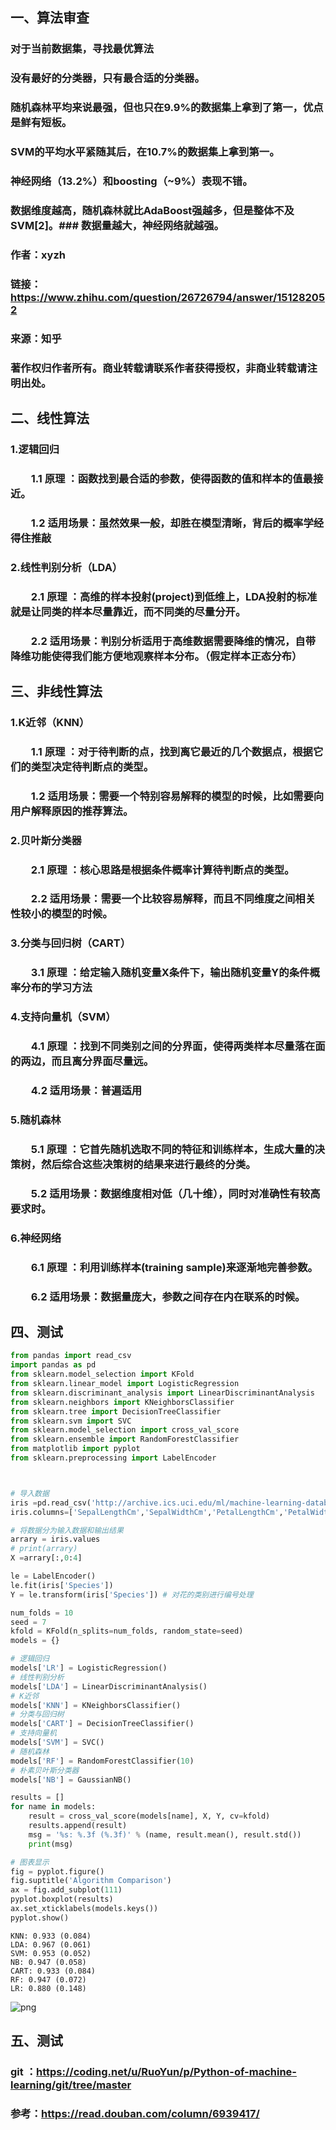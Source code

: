 
## 一、算法审查

### 对于当前数据集，寻找最优算法

### 没有最好的分类器，只有最合适的分类器。
### 随机森林平均来说最强，但也只在9.9%的数据集上拿到了第一，优点是鲜有短板。
### SVM的平均水平紧随其后，在10.7%的数据集上拿到第一。
### 神经网络（13.2%）和boosting（~9%）表现不错。
### 数据维度越高，随机森林就比AdaBoost强越多，但是整体不及SVM[2]。### 数据量越大，神经网络就越强。

### 作者：xyzh
### 链接：https://www.zhihu.com/question/26726794/answer/151282052
### 来源：知乎
### 著作权归作者所有。商业转载请联系作者获得授权，非商业转载请注明出处。

## 二、线性算法

### 1.逻辑回归

### &ensp;&ensp;&ensp;&ensp;1.1 原理 ：函数找到最合适的参数，使得函数的值和样本的值最接近。

### &ensp;&ensp;&ensp;&ensp;1.2 适用场景：虽然效果一般，却胜在模型清晰，背后的概率学经得住推敲

### 2.线性判别分析（LDA）

### &ensp;&ensp;&ensp;&ensp;2.1 原理 ：高维的样本投射(project)到低维上，LDA投射的标准就是让同类的样本尽量靠近，而不同类的尽量分开。

### &ensp;&ensp;&ensp;&ensp;2.2 适用场景：判别分析适用于高维数据需要降维的情况，自带降维功能使得我们能方便地观察样本分布。（假定样本正态分布）

## 三、非线性算法

### 1.K近邻（KNN）

### &ensp;&ensp;&ensp;&ensp;1.1 原理 ：对于待判断的点，找到离它最近的几个数据点，根据它们的类型决定待判断点的类型。

### &ensp;&ensp;&ensp;&ensp;1.2 适用场景：需要一个特别容易解释的模型的时候，比如需要向用户解释原因的推荐算法。

### 2.贝叶斯分类器

### &ensp;&ensp;&ensp;&ensp;2.1 原理 ：核心思路是根据条件概率计算待判断点的类型。

### &ensp;&ensp;&ensp;&ensp;2.2 适用场景：需要一个比较容易解释，而且不同维度之间相关性较小的模型的时候。

### 3.分类与回归树（CART）

### &ensp;&ensp;&ensp;&ensp;3.1 原理 ：给定输入随机变量X条件下，输出随机变量Y的条件概率分布的学习方法

### 4.支持向量机（SVM）

### &ensp;&ensp;&ensp;&ensp;4.1 原理 ：找到不同类别之间的分界面，使得两类样本尽量落在面的两边，而且离分界面尽量远。

### &ensp;&ensp;&ensp;&ensp;4.2 适用场景：普遍适用

### 5.随机森林

### &ensp;&ensp;&ensp;&ensp;5.1 原理 ：它首先随机选取不同的特征和训练样本，生成大量的决策树，然后综合这些决策树的结果来进行最终的分类。

### &ensp;&ensp;&ensp;&ensp;5.2 适用场景：数据维度相对低（几十维），同时对准确性有较高要求时。

### 6.神经网络

### &ensp;&ensp;&ensp;&ensp;6.1 原理 ：利用训练样本(training sample)来逐渐地完善参数。

### &ensp;&ensp;&ensp;&ensp;6.2 适用场景：数据量庞大，参数之间存在内在联系的时候。

## 四、测试


```python
from pandas import read_csv
import pandas as pd
from sklearn.model_selection import KFold
from sklearn.linear_model import LogisticRegression
from sklearn.discriminant_analysis import LinearDiscriminantAnalysis
from sklearn.neighbors import KNeighborsClassifier
from sklearn.tree import DecisionTreeClassifier
from sklearn.svm import SVC
from sklearn.model_selection import cross_val_score
from sklearn.ensemble import RandomForestClassifier
from matplotlib import pyplot
from sklearn.preprocessing import LabelEncoder



# 导入数据
iris =pd.read_csv('http://archive.ics.uci.edu/ml/machine-learning-databases/iris/iris.data',header=None)
iris.columns=['SepalLengthCm','SepalWidthCm','PetalLengthCm','PetalWidthCm','Species'] 

# 将数据分为输入数据和输出结果
arrary = iris.values
# print(arrary)
X =arrary[:,0:4]

le = LabelEncoder()
le.fit(iris['Species'])   
Y = le.transform(iris['Species']) # 对花的类别进行编号处理

num_folds = 10
seed = 7
kfold = KFold(n_splits=num_folds, random_state=seed)
models = {}

# 逻辑回归
models['LR'] = LogisticRegression()
# 线性判别分析
models['LDA'] = LinearDiscriminantAnalysis()
# K近邻
models['KNN'] = KNeighborsClassifier()
# 分类与回归树
models['CART'] = DecisionTreeClassifier()
# 支持向量机
models['SVM'] = SVC()
# 随机森林
models['RF'] = RandomForestClassifier(10)
# 朴素贝叶斯分类器
models['NB'] = GaussianNB()

results = []
for name in models:
    result = cross_val_score(models[name], X, Y, cv=kfold)
    results.append(result)
    msg = '%s: %.3f (%.3f)' % (name, result.mean(), result.std())
    print(msg)

# 图表显示
fig = pyplot.figure()
fig.suptitle('Algorithm Comparison')
ax = fig.add_subplot(111)
pyplot.boxplot(results)
ax.set_xticklabels(models.keys())
pyplot.show()

```

    KNN: 0.933 (0.084)
    LDA: 0.967 (0.061)
    SVM: 0.953 (0.052)
    NB: 0.947 (0.058)
    CART: 0.933 (0.084)
    RF: 0.947 (0.072)
    LR: 0.880 (0.148)
    


![png](output_29_1.png)


## 五、测试

### git ：https://coding.net/u/RuoYun/p/Python-of-machine-learning/git/tree/master


### 参考：https://read.douban.com/column/6939417/
